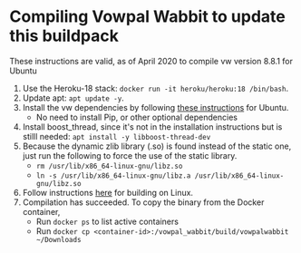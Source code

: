 # Compiling Vowpal Wabbit to update this buildpack
These instructions are valid, as of April 2020 to compile vw version 8.8.1 for Ubuntu
1. Use the Heroku-18 stack: `docker run -it heroku/heroku:18 /bin/bash`.
1. Update apt: `apt update -y`.
1. Install the vw dependencies by following [these instructions](https://github.com/VowpalWabbit/vowpal_wabbit/wiki/Dependencies#ubuntu) for Ubuntu.
   - No need to install Pip, or other optional dependencies
1. Install boost_thread, since it's not in the installation instructions but is stilll needed: `apt install -y libboost-thread-dev`
1. Because the dynamic zlib library (.so) is found instead of the static one, just run the following to force the use of the static library.
   - `rm /usr/lib/x86_64-linux-gnu/libz.so`
   - `ln -s /usr/lib/x86_64-linux-gnu/libz.a /usr/lib/x86_64-linux-gnu/libz.so`
1. Follow instructions [here](https://github.com/VowpalWabbit/vowpal_wabbit/wiki/Building#linux) for building on Linux.
1. Compilation has succeeded. To copy the binary from the Docker container,
   - Run `docker ps` to list active containers
   - Run `docker cp <container-id>:/vowpal_wabbit/build/vowpalwabbit ~/Downloads`